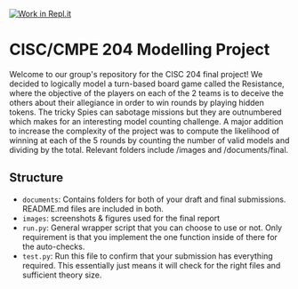 [![Work in Repl.it](https://classroom.github.com/assets/work-in-replit-14baed9a392b3a25080506f3b7b6d57f295ec2978f6f33ec97e36a161684cbe9.svg)](https://classroom.github.com/online_ide?assignment_repo_id=309629&assignment_repo_type=GroupAssignmentRepo)

# CISC/CMPE 204 Modelling Project

Welcome to our group's repository for the CISC 204 final project! We decided to logically model a turn-based board game called the Resistance, where the objective of the players on each of the 2 teams is to deceive the others about their allegiance in order to win rounds by playing hidden tokens. The tricky Spies can sabotage missions but they are outnumbered which makes for an interesting model counting challenge. A major addition to increase the complexity of the project was to compute the likelihood of winning at each of the 5 rounds by counting the number of valid models and dividing by the total. Relevant folders include /images and /documents/final.

## Structure

* `documents`: Contains folders for both of your draft and final submissions. README.md files are included in both.
* `images`: screenshots & figures used for the final report
* `run.py`: General wrapper script that you can choose to use or not. Only requirement is that you implement the one function inside of there for the auto-checks.
* `test.py`: Run this file to confirm that your submission has everything required. This essentially just means it will check for the right files and sufficient theory size.
